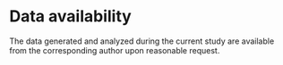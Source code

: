 # Data availability

The data generated and analyzed during the current study are available from the corresponding author upon
reasonable request.
